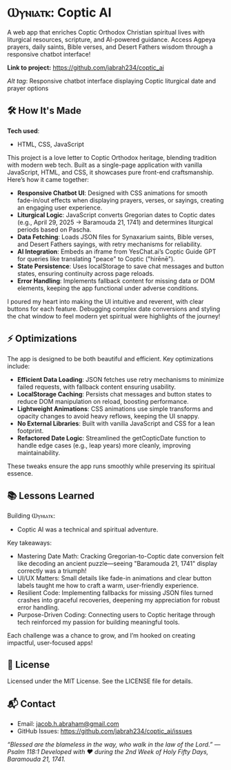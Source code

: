 <h1>Ⲱⲩⲛⲓⲁⲧⲕ: Coptic AI</h1>

A web app that enriches Coptic Orthodox Christian spiritual lives with liturgical resources, scripture, and AI-powered guidance. Access Agpeya prayers, daily saints, Bible verses, and Desert Fathers wisdom through a responsive chatbot interface!

**Link to project:** https://github.com/jabrah234/coptic_ai

_Alt tag_: Responsive chatbot interface displaying Coptic liturgical date and prayer options

<h2> 🛠️ How It's Made</h2>


**Tech used**: 
* HTML, CSS, JavaScript
  

This project is a love letter to Coptic Orthodox heritage, blending tradition with modern web tech. Built as a single-page application with vanilla JavaScript, HTML, and CSS, it showcases pure front-end craftsmanship. Here’s how it came together:

* **Responsive Chatbot UI**: Designed with CSS animations for smooth fade-in/out effects when displaying prayers, verses, or sayings, creating an engaging user experience.
* **Liturgical Logic**: JavaScript converts Gregorian dates to Coptic dates (e.g., April 29, 2025 → Baramouda 21, 1741) and determines liturgical periods based on Pascha.
* **Data Fetching**: Loads JSON files for Synaxarium saints, Bible verses, and Desert Fathers sayings, with retry mechanisms for reliability.
* **AI Integration**: Embeds an iframe from YesChat.ai’s Coptic Guide GPT for queries like translating "peace" to Coptic ("hirēnē").
* **State Persistence**: Uses localStorage to save chat messages and button states, ensuring continuity across page reloads.
* **Error Handling**: Implements fallback content for missing data or DOM elements, keeping the app functional under adverse conditions.

I poured my heart into making the UI intuitive and reverent, with clear buttons for each feature. Debugging complex date conversions and styling the chat window to feel modern yet spiritual were highlights of the journey!

<h2>⚡️ Optimizations </h2>
The app is designed to be both beautiful and efficient. Key optimizations include:

* **Efficient Data Loading**: JSON fetches use retry mechanisms to minimize failed requests, with fallback content ensuring usability.
* **LocalStorage Caching**: Persists chat messages and button states to reduce DOM manipulation on reload, boosting performance.
* **Lightweight Animations**: CSS animations use simple transforms and opacity changes to avoid heavy reflows, keeping the UI snappy.
* **No External Libraries**: Built with vanilla JavaScript and CSS for a lean footprint.
* **Refactored Date Logic**: Streamlined the getCopticDate function to handle edge cases (e.g., leap years) more cleanly, improving maintainability.

These tweaks ensure the app runs smoothly while preserving its spiritual essence.

<h2>📚 Lessons Learned</h2>

Building Ⲱⲩⲛⲓⲁⲧⲕ: 
* Coptic AI was a technical and spiritual adventure. 

Key takeaways:

* Mastering Date Math: Cracking Gregorian-to-Coptic date conversion felt like decoding an ancient puzzle—seeing "Baramouda 21, 1741" display correctly was a triumph!
* UI/UX Matters: Small details like fade-in animations and clear button labels taught me how to craft a warm, user-friendly experience.
* Resilient Code: Implementing fallbacks for missing JSON files turned crashes into graceful recoveries, deepening my appreciation for robust error handling.
* Purpose-Driven Coding: Connecting users to Coptic heritage through tech reinforced my passion for building meaningful tools.

Each challenge was a chance to grow, and I’m hooked on creating impactful, user-focused apps!

<h2>📜 License</h2>

Licensed under the MIT License. See the LICENSE file for details.

<h2> 📬 Contact </h2>

* Email: jacob.h.abraham@gmail.com
* GitHub Issues: https://github.com/jabrah234/coptic_ai/issues

_“Blessed are the blameless in the way, who walk in the law of the Lord.” — Psalm 118:1
Developed with ❤️ during the 2nd Week of Holy Fifty Days, Baramouda 21, 1741._
